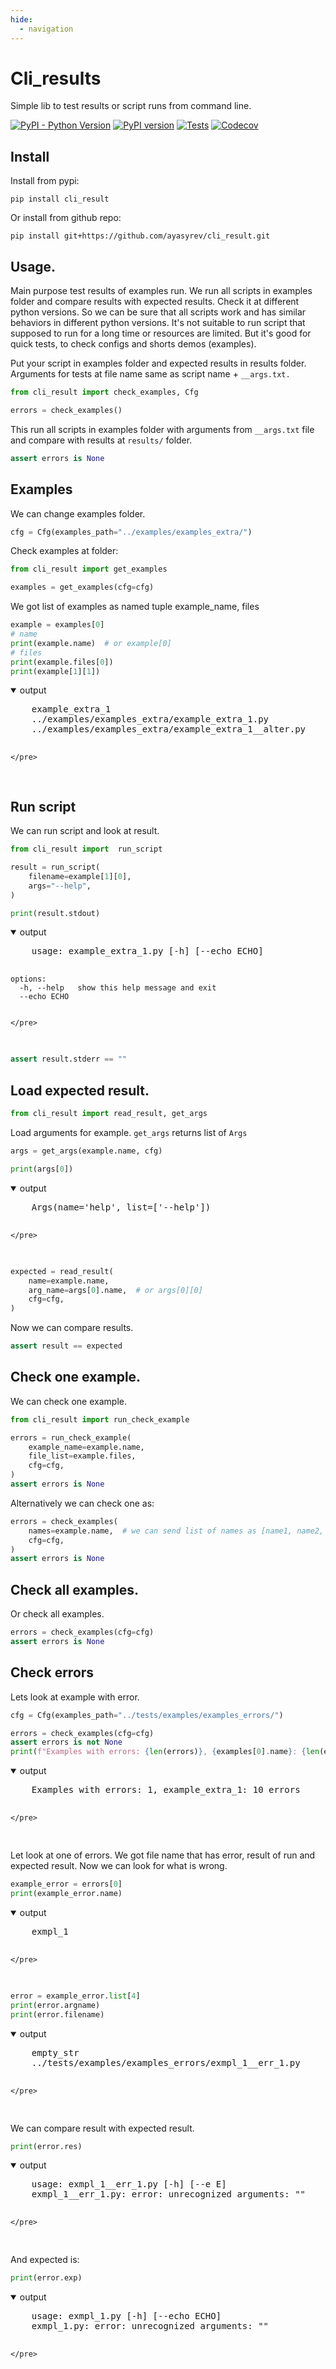 ```yaml
---
hide:
  - navigation
---
```


# Cli_results

Simple lib to test results or script runs from command line.

[![PyPI - Python Version](https://img.shields.io/pypi/pyversions/cli_result)](https://pypi.org/project/cli_result/)
[![PyPI version](https://img.shields.io/pypi/v/cli_result?color=blue)](https://pypi.org/project/cli_result/)
[![Tests](https://github.com/ayasyrev/cli_result/workflows/Tests/badge.svg)](https://github.com/ayasyrev/cli_result/actions?workflow=Tests)  [![Codecov](https://codecov.io/gh/ayasyrev/cli_result/branch/main/graph/badge.svg)](https://codecov.io/gh/ayasyrev/cli_result)

## Install

Install from pypi:

`pip install cli_result`

Or install from github repo:

`pip install git+https://github.com/ayasyrev/cli_result.git`

## Usage.

Main purpose test results of examples run. We run all scripts in examples folder and compare results with expected results. Check it at different python versions.
So we can be sure that all scripts work and has similar behaviors in different python versions.
It's not suitable to run script that supposed to run for a long time or resources are limited.
But it's good for quick tests, to check configs and shorts demos (examples).

Put your script in examples folder and expected results in results folder.
Arguments for tests at file name same as script name + `__args.txt.`


```python
from cli_result import check_examples, Cfg
```


```python
errors = check_examples()
```

This run all scripts in examples folder with arguments from `__args.txt` file and compare with results at `results/` folder.


```python
assert errors is None
```

## Examples

We can change examples folder.


```python
cfg = Cfg(examples_path="../examples/examples_extra/")
```

Check examples at folder:


```python
from cli_result import get_examples

examples = get_examples(cfg=cfg)
```

We got list of examples as named tuple example_name, files


```python
example = examples[0]
# name
print(example.name)  # or example[0]
# files
print(example.files[0])
print(example[1][1])
```
<details open> <summary>output</summary>
    <pre>
    example_extra_1
    ../examples/examples_extra/example_extra_1.py
    ../examples/examples_extra/example_extra_1__alter.py

    </pre>
</details>

## Run script

We can run script and look at result.


```python
from cli_result import  run_script

result = run_script(
    filename=example[1][0],
    args="--help",
)
```


```python
print(result.stdout)
```
<details open> <summary>output</summary>
    <pre>
    usage: example_extra_1.py [-h] [--echo ECHO]

    options:
      -h, --help   show this help message and exit
      --echo ECHO


    </pre>
</details>


```python
assert result.stderr == ""
```

## Load expected result.


```python
from cli_result import read_result, get_args

```

Load arguments for example.
`get_args` returns list of `Args`


```python
args = get_args(example.name, cfg)

print(args[0])
```
<details open> <summary>output</summary>
    <pre>
    Args(name='help', list=['--help'])

    </pre>
</details>


```python
expected = read_result(
    name=example.name,
    arg_name=args[0].name,  # or args[0][0]
    cfg=cfg,
)
```

Now we can compare results.


```python
assert result == expected
```

## Check one example.

We can check one example.


```python
from cli_result import run_check_example

errors = run_check_example(
    example_name=example.name,
    file_list=example.files,
    cfg=cfg,
)
assert errors is None
```

Alternatively we can check one as:


```python
errors = check_examples(
    names=example.name,  # we can send list of names as [name1, name2, ...]
    cfg=cfg,
)
assert errors is None
```

## Check all examples.

Or check all examples.


```python
errors = check_examples(cfg=cfg)
assert errors is None
```

## Check errors

Lets look at example with error.


```python
cfg = Cfg(examples_path="../tests/examples/examples_errors/")

errors = check_examples(cfg=cfg)
assert errors is not None
print(f"Examples with errors: {len(errors)}, {examples[0].name}: {len(errors[0].list)} errors")
```
<details open> <summary>output</summary>
    <pre>
    Examples with errors: 1, example_extra_1: 10 errors

    </pre>
</details>

Let look at one of errors.
We got file name that has error, result of run and expected result. Now we can look for what is wrong.


```python
example_error = errors[0]
print(example_error.name)

```
<details open> <summary>output</summary>
    <pre>
    exmpl_1

    </pre>
</details>


```python
error = example_error.list[4]
print(error.argname)
print(error.filename)
```
<details open> <summary>output</summary>
    <pre>
    empty_str
    ../tests/examples/examples_errors/exmpl_1__err_1.py

    </pre>
</details>

We can compare result with expected result.


```python
print(error.res)
```
<details open> <summary>output</summary>
    <pre>
    usage: exmpl_1__err_1.py [-h] [--e E]
    exmpl_1__err_1.py: error: unrecognized arguments: ""


    </pre>
</details>

And expected is:


```python
print(error.exp)
```
<details open> <summary>output</summary>
    <pre>
    usage: exmpl_1.py [-h] [--echo ECHO]
    exmpl_1.py: error: unrecognized arguments: ""


    </pre>
</details>
